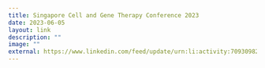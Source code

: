 ```yaml
---
title: Singapore Cell and Gene Therapy Conference 2023
date: 2023-06-05
layout: link
description: ""
image: ""
external: https://www.linkedin.com/feed/update/urn:li:activity:7093098268108226560
---
```

